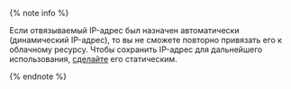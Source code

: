 {% note info %}

Если отвязываемый IP-адрес был назначен автоматически (динамический IP-адрес), то вы не сможете повторно привязать его к облачному ресурсу. Чтобы сохранить IP-адрес для дальнейшего использования, [сделайте](../../vpc/operations/set-static-ip.md) его статическим.

{% endnote %}